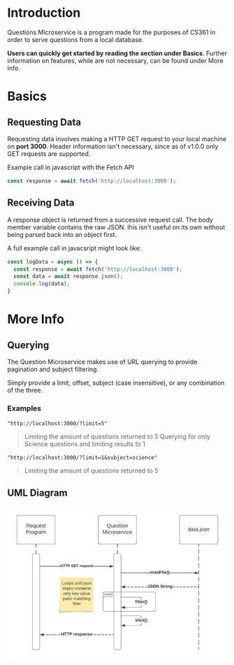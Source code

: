# Introduction
Questions Microservice is a program made for the purposes of CS361 in order to serve questions from a local database.

**Users can quickly get started by reading the section under Basics**. Further information on features, while are not necessary, can be found under More Info.

# Basics

## Requesting Data
Requesting data involves making a HTTP GET request to your local machine on **port 3000**. Header information isn't necessary, since as of v1.0.0 only GET requests are supported. 

Example call in javascript with the Fetch API

```js
const response = await fetch('http://localhost:3000');
```

## Receiving Data
A response object is returned from a successive request call. The body member variable contains the raw JSON. Ihis isn't useful on its own without being parsed back into an object first.

A full example call in javacsript might look like:
```js
const logData = async () => {
  const response = await fetch('http://localhost:3000');
  const data = await response.json();
  console.log(data);
}
```
# More Info

## Querying
The Question Microservice makes use of URL querying to provide pagination and subject filtering.

Simply provide a limit, offset, subject (case insensitive), or any combination of the three.

### Examples

```
"http://localhost:3000/?limit=5"
```
>Limiting the amount of questions returned to 5
Querying for only Science questions and limiting results to 1 

```
"http://localhost:3000/?limit=1&subject=science"
```
>Limiting the amount of questions returned to 5

## UML Diagram
![UML diagram](./diagram.jpeg)
